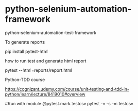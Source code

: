 # python-selenium-automation-framework
python-selenium-automation-test-framework


To generate reports

pip install pytest-html

how to run test and generate html report

pytest --html=reports/report.html

Python-TDD course

https://cognizant.udemy.com/course/unit-testing-and-tdd-in-python/learn/lecture/8419010#overview

#Run with module
    @pytest.mark.testcsv
    pytest -v -s -m testcsv

